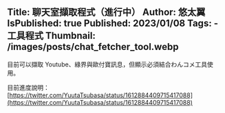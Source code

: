 Title: 聊天室擷取程式（進行中）
Author: 悠太翼
IsPublished: true
Published: 2023/01/08
Tags:
    - 工具程式
Thumbnail: /images/posts/chat_fetcher_tool.webp
---
目前可以擷取 Youtube、綠界與歐付寶訊息，但顯示必須結合わんコメ工具使用。

目前進度說明：[https://twitter.com/YuutaTsubasa/status/1612884409715417088](https://twitter.com/YuutaTsubasa/status/1612884409715417088)